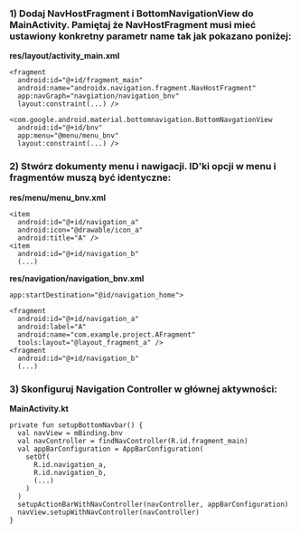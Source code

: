 ### 1) Dodaj NavHostFragment i BottomNavigationView do MainActivity. Pamiętaj że NavHostFragment musi mieć ustawiony **konkretny parametr name** tak jak pokazano poniżej:


**res/layout/activity_main.xml**
```
<fragment
  android:id="@+id/fragment_main"
  android:name="androidx.navigation.fragment.NavHostFragment"
  app:navGraph="navgiation/navigation_bnv"
  layout:constraint(...) />
  
<com.google.android.material.bottomnavigation.BottomNavgationView
  android:id="@+id/bnv"
  app:menu="@menu/menu_bnv"
  layout:constraint(...) />
```

### 2) Stwórz dokumenty menu i nawigacji. ID'ki opcji w menu i fragmentów muszą być identyczne:


**res/menu/menu_bnv.xml**
```
<item 
  android:id="@+id/navigation_a"
  android:icon="@drawable/icon_a"
  android:title="A" />
<item
  android:id="@+id/navigation_b" 
  (...)
```

**res/navigation/navigation_bnv.xml**
```
app:startDestination="@id/navigation_home">

<fragment
  android:id="@+id/navigation_a"
  android:label="A"
  android:name="com.example.project.AFragment"
  tools:layout="@layout_fragment_a" />
<fragment
  android:id="@+id/navigation_b"
  (...)
```
  
### 3) Skonfiguruj Navigation Controller w głównej aktywności:

**MainActivity.kt**
```
private fun setupBottomNavbar() {
  val navView = mBinding.bnv
  val navController = findNavController(R.id.fragment_main)
  val appBarConfiguration = AppBarConfiguration(
    setOf(
      R.id.navigation_a,
      R.id.navigation_b,
      (...)
    )
  )
  setupActionBarWithNavController(navController, appBarConfiguration)
  navView.setupWithNavController(navController)
}
```
